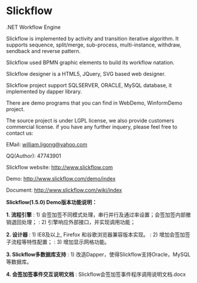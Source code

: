 # Slickflow
.NET Workflow Engine

Slickflow is implemented by activity and transition iterative algorithm. It supports sequence, split/merge, sub-process, multi-instance, withdraw, sendback and reverse pattern.

Slickflow used BPMN graphic elements to build its workflow natation.

Slickflow designer is a HTML5, JQuery, SVG based web designer.

Slickflow project support SQLSERVER, ORACLE, MySQL database, it implemented by dapper library.

There are demo programs that you can find in WebDemo, WinformDemo project.

The source project is under LGPL license, we also provide customers commercial license. if you have any further inquery, please feel free to contact us: 

EMail: william.ligong@yahoo.com

QQ(Author): 47743901

Slickflow website:
http://www.slickflow.com

Demo:
http://www.slickflow.com/demo/index

Document:
http://www.slickflow.com/wiki/index



**Slickflow(1.5.0) Demo版本功能说明：**

**1. 流程引擎**
: 1) 会签加签不同模式处理，串行并行及通过率设置；会签加签内部撤销退回处理；
: 2) 引擎响应外部接口，并实现调用功能；

**2. 设计器**
: 1) IE8及以上, Firefox 和谷歌浏览器兼容版本实现。
: 2) 增加会签加签子流程等特性配置；
: 3) 增加显示网格功能。

**3. Slickflow多数据库支持**
: 1) 改造Dapper，使得Slickflow支持Oracle，MySQL等数据库。

**4. 会签加签事件交互说明文档**
: Slickflow会签加签事件程序调用说明文档.docx
